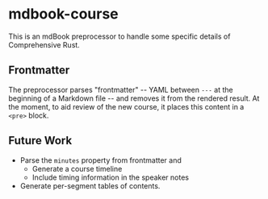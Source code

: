 # mdbook-course

This is an mdBook preprocessor to handle some specific details of
Comprehensive Rust.

## Frontmatter

The preprocessor parses "frontmatter" -- YAML between `---` at the beginning of
a Markdown file -- and removes it from the rendered result. At the moment, to
aid review of the new course, it places this content in a `<pre>` block.

## Future Work

- Parse the `minutes` property from frontmatter and
  - Generate a course timeline
  - Include timing information in the speaker notes
- Generate per-segment tables of contents.
